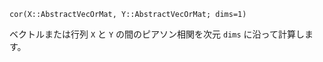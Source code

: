 ```
cor(X::AbstractVecOrMat, Y::AbstractVecOrMat; dims=1)
```

ベクトルまたは行列 `X` と `Y` の間のピアソン相関を次元 `dims` に沿って計算します。
